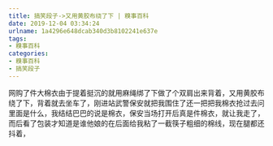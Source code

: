 ```yaml
---
title: 搞笑段子->又用黄胶布绕了下 | 糗事百科
date: 2019-12-04 03:34:24
urlname: 1a4296e648dcab340d3b8102241e637e
tags: 
- 糗事百科
categories:
- 糗事百科
- 搞笑段子
---
```

网购了件大棉衣由于提着挺沉的就用麻绳绑了下做了个双肩出来背着，又用黄胶布绕了下，背着就去坐车了，刚进站武警保安就把我围住了还一把把我棉衣抢过去问里面是什么，我结结巴巴的说是棉衣，保安当场打开后真是件棉衣，就让我走了，而后看了包装才知道是谁他娘的在后面给我粘了一截筷子粗细的棉线，现在腿都还抖着，


